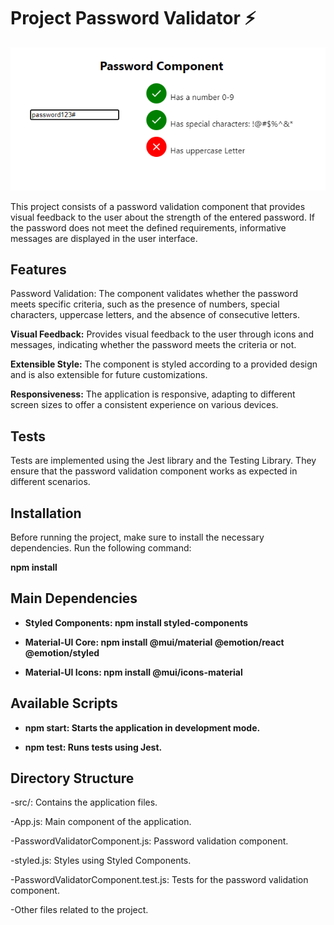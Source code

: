 # Project Password Validator :zap:

![Print of the App](https://github.com/damaris-uchuaia/Login-Validation-React.js-and-Jest/blob/main/public/loginValidator.png?raw=true)

This project consists of a password validation component that provides visual feedback to the user about the strength of the entered password. If the password does not meet the defined requirements, informative messages are displayed in the user interface.

## Features
Password Validation: The component validates whether the password meets specific criteria, such as the presence of numbers, special characters, uppercase letters, and the absence of consecutive letters.

**Visual Feedback:** Provides visual feedback to the user through icons and messages, indicating whether the password meets the criteria or not.

**Extensible Style:** The component is styled according to a provided design and is also extensible for future customizations.

**Responsiveness:** The application is responsive, adapting to different screen sizes to offer a consistent experience on various devices.

## Tests
Tests are implemented using the Jest library and the Testing Library. They ensure that the password validation component works as expected in different scenarios.

## Installation
Before running the project, make sure to install the necessary dependencies. Run the following command:

**npm install**

## Main Dependencies

- **Styled Components: npm install styled-components**
  
- **Material-UI Core: npm install @mui/material @emotion/react @emotion/styled**
  
- **Material-UI Icons: npm install @mui/icons-material**

## Available Scripts

- **npm start: Starts the application in development mode.**
  
- **npm test: Runs tests using Jest.**

## Directory Structure

-src/: Contains the application files.

-App.js: Main component of the application.

-PasswordValidatorComponent.js: Password validation component.

-styled.js: Styles using Styled Components.

-PasswordValidatorComponent.test.js: Tests for the password validation component.

-Other files related to the project.
